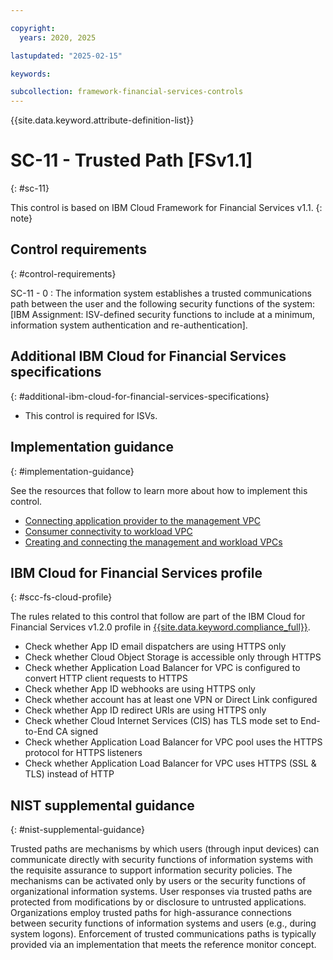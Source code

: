 ```yaml
---

copyright:
  years: 2020, 2025

lastupdated: "2025-02-15"

keywords:

subcollection: framework-financial-services-controls
---
```


{{site.data.keyword.attribute-definition-list}}

               
# SC-11 - Trusted Path [FSv1.1]
{: #sc-11}

This control is based on IBM Cloud Framework for Financial Services v1.1.
{: note}


## Control requirements
{: #control-requirements}

SC-11 - 0
    : The information system establishes a trusted communications path between the user and the following security functions of the system: [IBM Assignment: ISV-defined security functions to include at a minimum, information system authentication and re-authentication].

## Additional IBM Cloud for Financial Services specifications
{: #additional-ibm-cloud-for-financial-services-specifications}

- This control is required for ISVs.

## Implementation guidance
{: #implementation-guidance}

See the resources that follow to learn more about how to implement this control.

- [Connecting application provider to the management VPC](/docs/framework-financial-services?topic=framework-financial-services-vpc-architecture-connectivity-management)
- [Consumer connectivity to workload VPC](/docs/framework-financial-services?topic=framework-financial-services-vpc-architecture-connectivity-workload)
- [Creating and connecting the management and workload VPCs](/docs/framework-financial-services?topic=framework-financial-services-vpc-architecture-connectivity-create-vpcs)

## IBM Cloud for Financial Services profile
{: #scc-fs-cloud-profile}

The rules related to this control that follow are part of the IBM Cloud for Financial Services v1.2.0 profile in [{{site.data.keyword.compliance_full}}](/docs/security-compliance?topic=security-compliance-getting-started).

- Check whether App ID email dispatchers are using HTTPS only 
- Check whether Cloud Object Storage is accessible only through HTTPS 
- Check whether Application Load Balancer for VPC is configured to convert HTTP client requests to HTTPS 
- Check whether App ID webhooks are using HTTPS only 
- Check whether account has at least one VPN or Direct Link configured 
- Check whether App ID redirect URIs are using HTTPS only 
- Check whether Cloud Internet Services (CIS) has TLS mode set to End-to-End CA signed 
- Check whether Application Load Balancer for VPC pool uses the HTTPS protocol for HTTPS listeners 
- Check whether Application Load Balancer for VPC uses HTTPS (SSL & TLS) instead of HTTP

## NIST supplemental guidance
{: #nist-supplemental-guidance}

Trusted paths are mechanisms by which users (through input devices) can communicate directly with security functions of information systems with the requisite assurance to support information security policies. The mechanisms can be activated only by users or the security functions of organizational information systems. User responses via trusted paths are protected from modifications by or disclosure to untrusted applications. Organizations employ trusted paths for high-assurance connections between security functions of information systems and users (e.g., during system logons). Enforcement of trusted communications paths is typically provided via an implementation that meets the reference monitor concept.






